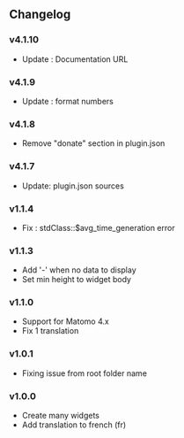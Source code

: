 ## Changelog

### v4.1.10

- Update : Documentation URL

### v4.1.9

- Update : format numbers

### v4.1.8

- Remove "donate" section in plugin.json

### v4.1.7

- Update: plugin.json sources

### v1.1.4

- Fix : stdClass::$avg_time_generation error

### v1.1.3

- Add '-' when no data to display
- Set min height to widget body

### v1.1.0

- Support for Matomo 4.x
- Fix 1 translation

### v1.0.1

- Fixing issue from root folder name

### v1.0.0

- Create many widgets
- Add translation to french (fr)
